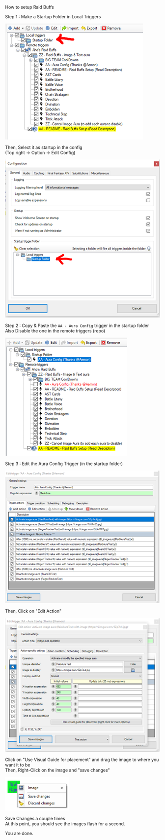How to setup Raid Buffs  

Step 1 : Make a Startup Folder in Local Triggers  
  
![Step 1](/Files/Step1-StartupFolder.PNG)  
  
Then, Select it as startup in the config  
(Top right -> Option -> Edit Config)  
  
![Step1.5](/Files/Step1.5-StartupFolder.PNG)  

Step 2 : Copy & Paste the `AA - Aura Config` trigger in the startup folder  
Also Disable the one in the remote triggers (repo)  
  
![Step2](Files/Step2-Copy%26Paste.PNG)  
  
Step 3 : Edit the Aura Config Trigger (in the startup folder)  
  
![Step3](/Files/Step3-EditConfigTrigger.PNG)  
  
Then, Click on "Edit Action"  
  
![Step3.5](/Files/Step3.5-EditConfigTrigger.PNG)  
  
Click on "Use Visual Guide for placement" and drag the image to where you want it to be  
Then, Right-Click on the image and "save changes"  
  
![Step3.6](/Files/Step3.6-EditConfigTrigger.PNG)  
  
Save Changes a couple times  
At this point, you should see the images flash for a second.

You are done.
